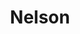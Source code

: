 ---
title: "Nelson"
summary: "Band featuring and based around Matthew and Gunnar, the sons of the teen idol TV star, singer-musician, ."
image: "nelson.jpg"
apple_music_artist_url: "https://music.apple.com/gb/artist/nelson/1616925033"
---